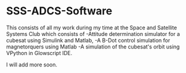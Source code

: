 # SSS-ADCS-Software
This consists of all my work during my time at the Space and Satellite Systems Club which consists of
-Attitude determination simulator for a cubesat using Simulink and Matlab, 
-A B-Dot control simulation for magnetorquers using Matlab
-A simulation of the cubesat's orbit using VPython in Glowscript IDE.




I will add more soon.
